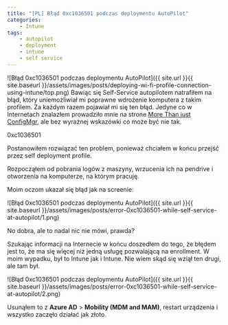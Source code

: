 ```yaml
---
title: "[PL] Błąd 0xc1036501 podczas deploymentu AutoPilot"
categories:
    - Intune
tags:
    - autopilot
    - deployment
    - intune
    - self service
---
```

![Błąd 0xc1036501 podczas deploymentu AutoPilot]({{ site.url }}{{ site.baseurl }}/assets/images/posts/deploying-wi-fi-profile-connection-using-intune/top.png)
Bawiąc się Self-Service autopilotem natrafiłem na błąd, który uniemożliwiał mi poprawne wdrożenie komputera z takim profilem. Za każdym razem pojawiał mi się ten błąd. Jedyne co w Internetach znalazłem prowadziło mnie na strone [More Than just ConfigMgr](https://www.petervanderwoude.nl/post/windows-autopilot-self-deploying-mode/), ale bez wyraźnej wskazówki co może być nie tak.

0xc1036501

Postanowiłem rozwiązać ten problem, ponieważ chciałem w końcu przejść przez self deployment profile.

Rozpocząłem od pobrania logów z maszyny, wrzucenia ich na pendrive i otworzenia na komputerze, na którym pracuję.

Moim oczom ukazał się błąd jak na screenie:

![Błąd 0xc1036501 podczas deploymentu AutoPilot]({{ site.url }}{{ site.baseurl }}/assets/images/posts/error-0xc1036501-while-self-service-at-autopilot/1.png)

No dobra, ale to nadal nic nie mówi, prawda?

Szukając informacji na Internecie w końcu doszedłem do tego, że błędem jest to, że ma się więcej niż jedną usługę pozwalającą na enrollment. W moim wypadku, był to Intune jak i Intune. Nie wiem skąd się wziął ten drugi, ale tam był.

![Błąd 0xc1036501 podczas deploymentu AutoPilot]({{ site.url }}{{ site.baseurl }}/assets/images/posts/error-0xc1036501-while-self-service-at-autopilot/2.png)

Usunąłem to z **Azure AD** > **Mobility (MDM and MAM)**, restart urządzenia i wszystko zaczęło działać jak złoto.
